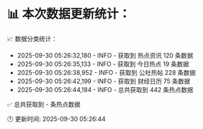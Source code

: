 📊 本次数据更新统计：
==========================

📈 数据分类统计：
- 2025-09-30 05:26:32,180 - INFO - 获取到 热点资讯 120 条数据
- 2025-09-30 05:26:35,133 - INFO - 获取到 今日热点 19 条数据
- 2025-09-30 05:26:38,952 - INFO - 获取到 公社热帖 228 条数据
- 2025-09-30 05:26:42,199 - INFO - 获取到 财经日历 75 条数据
- 2025-09-30 05:26:44,184 - INFO - 总共获取到 442 条热点数据

✅ 总共获取到 - 条热点数据

🕐 更新时间: 2025-09-30 05:26:44
